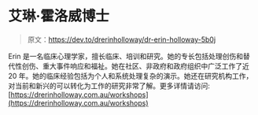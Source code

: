 # 艾琳·霍洛威博士

> 原文：<https://dev.to/drerinholloway/dr-erin-holloway-5b0j>

Erin 是一名临床心理学家，擅长临床、培训和研究。她的专长包括处理创伤和替代性创伤、重大事件响应和福祉。她在社区、非政府和政府组织中广泛工作了近 20 年。她的临床经验包括为个人和系统处理复杂的演示。她还在研究机构工作，对当前和新兴的可以转化为工作的研究非常了解。更多详情请访问:[https://drerinholloway.com.au/workshops](https://drerinholloway.com.au/workshops)